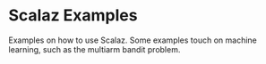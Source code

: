 # Scalaz Examples

Examples on how to use Scalaz. Some examples touch on machine learning, such as the multiarm bandit problem.
